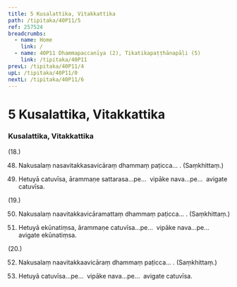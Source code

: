 ```yaml
---
title: 5 Kusalattika, Vitakkattika
path: /tipitaka/40P11/5
ref: 257524
breadcrumbs:
  - name: Home
    link: /
  - name: 40P11 Dhammapaccanīya (2), Tikatikapaṭṭhānapāḷi (5)
    link: /tipitaka/40P11
prevL: /tipitaka/40P11/4
upL: /tipitaka/40P11/0
nextL: /tipitaka/40P11/6
---
```


# 5 Kusalattika, Vitakkattika

### Kusalattika, Vitakkattika

(18.)

48. Nakusalaṃ nasavitakkasavicāraṃ dhammaṃ paṭicca… . (Saṃkhittaṃ.)

49. Hetuyā catuvīsa, ārammaṇe sattarasa…pe…  vipāke nava…pe…  avigate catuvīsa.

(19.)

50. Nakusalaṃ naavitakkavicāramattaṃ dhammaṃ paṭicca… . (Saṃkhittaṃ.)

51. Hetuyā ekūnatiṃsa, ārammaṇe catuvīsa…pe…  vipāke nava…pe…  avigate ekūnatiṃsa.

(20.)

52. Nakusalaṃ naavitakkaavicāraṃ dhammaṃ paṭicca… . (Saṃkhittaṃ.)

53. Hetuyā catuvīsa…pe…  vipāke nava…pe…  avigate catuvīsa.


